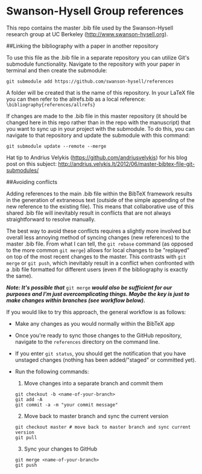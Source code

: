 # Swanson-Hysell Group references

This repo contains the master .bib file used by the Swanson-Hysell research group at UC Berkeley (http://www.swanson-hysell.org).

##Linking the bibliography with a paper in another repository

To use this file as the .bib file in a separate repository you can utilize Git's submodule functionality. Navigate to the repository with your paper in terminal and then create the submodule:

```
git submodule add https://github.com/swanson-hysell/references
```

A folder will be created that is the name of this repository. In your LaTeX file you can then refer to the allrefs.bib as a local reference: ```\bibliography{references/allrefs}```

If changes are made to the .bib file in this master repository (it should be changed here in this repo rather than in the repo with the manuscript) that you want to sync up in your project with the submodule. To do this, you can navigate to that repository and update the submodule with this command:

```
git submodule update --remote --merge
```

Hat tip to Andrius Velykis (https://github.com/andriusvelykis) for his blog post on this subject: http://andrius.velykis.lt/2012/06/master-bibtex-file-git-submodules/

##Avoiding conflicts

Adding references to the main .bib file within the BibTeX framework results in the generation of extraneous text (outside of the simple appending of the new reference to the existing file). This means that collaborative use of this shared .bib file will inevitably result in conflicts that are not always straightforward to resolve manually.  

The best way to avoid these conflicts requires a slightly more involved but overall less annoying method of syncing changes (new references) to the master .bib file. From what I can tell, the ```git rebase``` command (as opposed to the more common ```git merge```) allows for local changes to be "replayed" on top of the most recent changes to the master. This contrasts with ```git merge``` or ```git push```, which inevitably result in a conflict when confronted with a .bib file
formatted for different users (even if the bibliography is exactly the same). 

***Note: It's possible that*** `git merge` ***would also be sufficient for our purposes and I'm just overcomplicating things. Maybe the key is just to make changes within branches (see workflow below).***

If you would like to try this approach, the general workflow is as follows:

* Make any changes as you would normally within the BibTeX app
* Once you're ready to sync those changes to the GitHub repository, navigate to the ```references``` directory on the command line.
* If you enter ```git status```, you should get the notification that you have unstaged changes (nothing has been added/"staged" or committed yet).
* Run the following commands:

  1. Move changes into a separate branch and commit them
  
    ```
    git checkout -b <name-of-your-branch>
    git add -A
    git commit -a -m "your commit message"
    ```
  2. Move back to master branch and sync the current version
  
    ```
    git checkout master # move back to master branch and sync current version
    git pull
    ```
  3. Sync your changes to GitHub
  
    ```
    git merge <name-of-your-branch>
    git push
    ```
